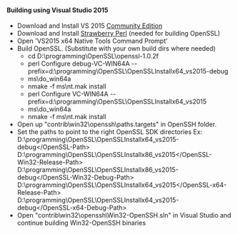 #### Building using Visual Studio 2015

* Download and Install VS 2015 [Community Edition](https://www.visualstudio.com/en-us/products/visual-studio-community-vs.aspx)
* Download and Install [Strawberry Perl](http://strawberryperl.com/) (needed for building OpenSSL)
* Open 'VS2015 x64 Native Tools Command Prompt'
* Build OpenSSL. (Substitute with your own build dirs where needed)
  - cd D:\programming\OpenSSL\openssl-1.0.2f
  - perl Configure debug-VC-WIN64A --prefix=d:\programming\OpenSSL\OpenSSLInstallx64_vs2015-debug
  - ms\do_win64a
  - nmake -f ms\nt.mak install
  - perl Configure VC-WIN64A --prefix=d:\programming\OpenSSL\OpenSSLInstallx64_vs2015
  - ms\do_win64a
  - nmake -f ms\nt.mak install
* Open up "contrib\win32\openssh\paths.targets" in OpenSSH folder.
* Set the paths to point to the right OpenSSL SDK directories Ex:  
    <OpenSSL-Path>D:\programming\OpenSSL\OpenSSLInstallx64_vs2015-debug\</OpenSSL-Path>  
    <OpenSSL-Win32-Release-Path>D:\programming\OpenSSL\OpenSSLInstallx86_vs2015\</OpenSSL-Win32-Release-Path>  
    <OpenSSL-Win32-Debug-Path>D:\programming\OpenSSL\OpenSSLInstallx86_vs2015-debug\</OpenSSL-Win32-Debug-Path>  
    <OpenSSL-x64-Release-Path>D:\programming\OpenSSL\OpenSSLInstallx64_vs2015\</OpenSSL-x64-Release-Path>  
    <OpenSSL-x64-Debug-Path>D:\programming\OpenSSL\OpenSSLInstallx64_vs2015-debug\</OpenSSL-x64-Debug-Path>  
* Open "contrib\win32\openssh\Win32-OpenSSH.sln" in Visual Studio and continue building Win32-OpenSSH binaries